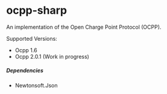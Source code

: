 # ocpp-sharp

An implementation of the Open Charge Point Protocol (OCPP).

Supported Versions:
- Ocpp 1.6
- Ocpp 2.0.1 (Work in progress)

##### Dependencies
- Newtonsoft.Json